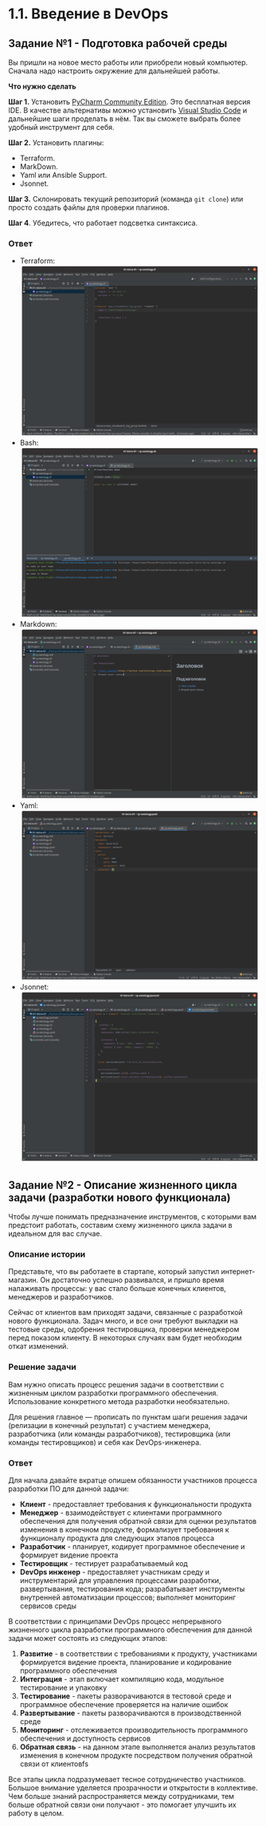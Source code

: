 # 1.1. Введение в DevOps

## Задание №1 - Подготовка рабочей среды

Вы пришли на новое место работы или приобрели новый компьютер. Сначала надо настроить окружение для дальнейшей работы. 

**Что нужно сделать**

**Шаг 1.** Установить [PyCharm Community Edition](https://www.jetbrains.com/ru-ru/pycharm/download/). Это бесплатная версия IDE.   В качестве альтернативы можно установить [Visual Studio Code](https://code.visualstudio.com/Download) и дальнейшие шаги проделать в нём. Так вы сможете выбрать более удобный инструмент для себя.

**Шаг 2.** Установить плагины:

* Terraform.
* MarkDown.
* Yaml или Ansible Support.
* Jsonnet.
   
**Шаг 3.** Склонировать текущий репозиторий (команда `git clone`) или просто создать файлы для проверки плагинов.

**Шаг 4**. Убедитесь, что работает подсветка синтаксиса.

### Ответ

  - Terraform: ![Терраформ](img/rp-tf.png)
  - Bash: ![bahs](img/rp-sh.png)
  - Markdown: ![markdown](img/rp-md.png)
  - Yaml: ![Yaml](img/rp-yaml.png)
  - Jsonnet: ![Jsonnet](img/rp-jsonnet.png)

## Задание №2 - Описание жизненного цикла задачи (разработки нового функционала)

Чтобы лучше понимать предназначение инструментов, с которыми вам предстоит работать, составим схему жизненного цикла задачи в идеальном для вас случае.

### Описание истории

Представьте, что вы работаете в стартапе, который запустил интернет-магазин. Он достаточно успешно развивался, и пришло время налаживать процессы: у вас стало больше конечных клиентов, менеджеров и разработчиков.

Сейчас от клиентов вам приходят задачи, связанные с разработкой нового функционала. Задач много, и все они требуют выкладки на тестовые среды, одобрения тестировщика, проверки менеджером перед показом клиенту. В некоторых случаях вам будет необходим откат изменений. 

### Решение задачи

Вам нужно описать процесс решения задачи в соответствии с жизненным циклом разработки программного обеспечения. Использование конкретного метода разработки необязательно. 

Для решения главное — прописать по пунктам шаги решения задачи (релизации в конечный результат) с участием менеджера, разработчика (или команды разработчиков), тестировщика (или команды тестировщиков) и себя как DevOps-инженера. 

### Ответ

Для начала давайте вкратце опишем обязанности участников процесса разработки ПО для данной задачи:
  - __Клиент__ - предоставляет требования к функциональности продукта
  - __Менеджер__ - взаимодействует с клиентами программного обеспечения для получения обратной связи для оценки результатов изменения в конечном продукте, формализует требования к функционалу продукта для следующих этапов процесса
  - __Разработчик__ - планирует, кодирует программное обеспечение и формирует видение проекта
  - __Тестировщик__ - тестирует разрабатываемый код
  - __DevOps инженер__ - предоставляет участникам среду и инструментарий для управления процессами разработки, развертывания, тестирования кода; разрабатывает инструменты внутренней автоматизации процессов; выполняет мониторинг сервисов среды

В соответствии с принципами DevOps процесс непрерывного жизненного цикла разработки программного обеспечения для данной задачи может состоять из следующих этапов:

  1. __Развитие__ - в соответствии с требованиями к продукту, участниками формируется видение проекта, планирование и кодирование программного обеспечения
  1. __Интеграция__ - этап включает компиляцию кода, модульное тестирование и упаковку
  1. __Тестирование__ - пакеты разворачиваются в тестовой среде и программное обеспечение проверяется на наличие ошибок
  1. __Развертывание__ - пакеты разворачиваются в производственной среде
  1. __Мониторинг__ - отслеживается производительность программного обеспечения и доступность сервисов
  1. __Обратная связь__ - на данном этапе выполняется анализ результатов изменения в конечном продукте посредством получения обратной связи от клиентовfs

Все этапы цикла подразумевает тесное сотрудничество участников. Большое внимание уделяется прозрачности и открытости в коллективе. Чем больше знаний распространяется между сотрудниками, тем больше обратной связи они получают - это помогает улучшить их работу в целом.
